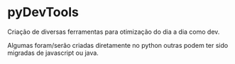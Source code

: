 # pyDevTools

Criação de diversas ferramentas para otimização do dia a dia como dev.

Algumas foram/serão criadas diretamente no python outras podem ter sido migradas de javascript ou java. 



